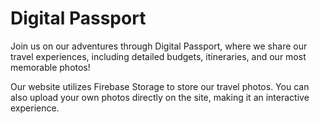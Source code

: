 # Digital Passport

Join us on our adventures through Digital Passport, where we share our travel experiences, including detailed budgets, itineraries, and our most memorable photos!


Our website utilizes Firebase Storage to store our travel photos. You can also upload your own photos directly on the site, making it an interactive experience.
